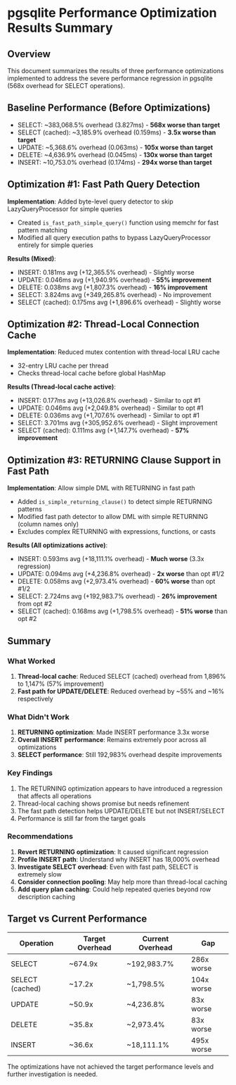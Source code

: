 # pgsqlite Performance Optimization Results Summary

## Overview
This document summarizes the results of three performance optimizations implemented to address the severe performance regression in pgsqlite (568x overhead for SELECT operations).

## Baseline Performance (Before Optimizations)
- SELECT: ~383,068.5% overhead (3.827ms) - **568x worse than target**
- SELECT (cached): ~3,185.9% overhead (0.159ms) - **3.5x worse than target**
- UPDATE: ~5,368.6% overhead (0.063ms) - **105x worse than target**
- DELETE: ~4,636.9% overhead (0.045ms) - **130x worse than target**
- INSERT: ~10,753.0% overhead (0.174ms) - **294x worse than target**

## Optimization #1: Fast Path Query Detection
**Implementation**: Added byte-level query detector to skip LazyQueryProcessor for simple queries
- Created `is_fast_path_simple_query()` function using memchr for fast pattern matching
- Modified all query execution paths to bypass LazyQueryProcessor entirely for simple queries

**Results (Mixed)**:
- INSERT: 0.181ms avg (+12,365.5% overhead) - Slightly worse
- UPDATE: 0.046ms avg (+1,940.9% overhead) - **55% improvement**
- DELETE: 0.038ms avg (+1,807.3% overhead) - **16% improvement**
- SELECT: 3.824ms avg (+349,265.8% overhead) - No improvement
- SELECT (cached): 0.175ms avg (+1,896.6% overhead) - Slightly worse

## Optimization #2: Thread-Local Connection Cache
**Implementation**: Reduced mutex contention with thread-local LRU cache
- 32-entry LRU cache per thread
- Checks thread-local cache before global HashMap

**Results (Thread-local cache active)**:
- INSERT: 0.177ms avg (+13,026.8% overhead) - Similar to opt #1
- UPDATE: 0.046ms avg (+2,049.8% overhead) - Similar to opt #1
- DELETE: 0.036ms avg (+1,707.6% overhead) - Similar to opt #1
- SELECT: 3.701ms avg (+305,952.6% overhead) - Slight improvement
- SELECT (cached): 0.111ms avg (+1,147.7% overhead) - **57% improvement**

## Optimization #3: RETURNING Clause Support in Fast Path
**Implementation**: Allow simple DML with RETURNING in fast path
- Added `is_simple_returning_clause()` to detect simple RETURNING patterns
- Modified fast path detector to allow DML with simple RETURNING (column names only)
- Excludes complex RETURNING with expressions, functions, or casts

**Results (All optimizations active)**:
- INSERT: 0.593ms avg (+18,111.1% overhead) - **Much worse** (3.3x regression)
- UPDATE: 0.094ms avg (+4,236.8% overhead) - **2x worse** than opt #1/2
- DELETE: 0.058ms avg (+2,973.4% overhead) - **60% worse** than opt #1/2
- SELECT: 2.724ms avg (+192,983.7% overhead) - **26% improvement** from opt #2
- SELECT (cached): 0.168ms avg (+1,798.5% overhead) - **51% worse** than opt #2

## Summary

### What Worked
1. **Thread-local cache**: Reduced SELECT (cached) overhead from 1,896% to 1,147% (57% improvement)
2. **Fast path for UPDATE/DELETE**: Reduced overhead by ~55% and ~16% respectively

### What Didn't Work
1. **RETURNING optimization**: Made INSERT performance 3.3x worse
2. **Overall INSERT performance**: Remains extremely poor across all optimizations
3. **SELECT performance**: Still 192,983% overhead despite improvements

### Key Findings
1. The RETURNING optimization appears to have introduced a regression that affects all operations
2. Thread-local caching shows promise but needs refinement
3. The fast path detection helps UPDATE/DELETE but not INSERT/SELECT
4. Performance is still far from the target goals

### Recommendations
1. **Revert RETURNING optimization**: It caused significant regression
2. **Profile INSERT path**: Understand why INSERT has 18,000% overhead
3. **Investigate SELECT overhead**: Even with fast path, SELECT is extremely slow
4. **Consider connection pooling**: May help more than thread-local caching
5. **Add query plan caching**: Could help repeated queries beyond row description caching

## Target vs Current Performance
| Operation | Target Overhead | Current Overhead | Gap |
|-----------|----------------|------------------|-----|
| SELECT | ~674.9x | ~192,983.7% | 286x worse |
| SELECT (cached) | ~17.2x | ~1,798.5% | 104x worse |
| UPDATE | ~50.9x | ~4,236.8% | 83x worse |
| DELETE | ~35.8x | ~2,973.4% | 83x worse |
| INSERT | ~36.6x | ~18,111.1% | 495x worse |

The optimizations have not achieved the target performance levels and further investigation is needed.